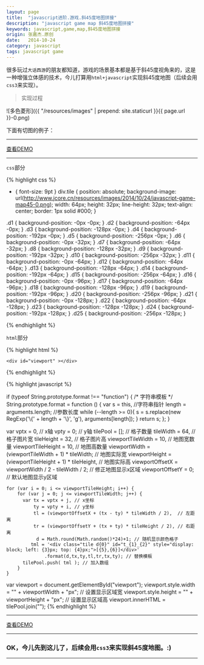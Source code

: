 ```yaml
---
layout: page
title:  "javascript进阶.游戏.斜45度地图拼接"
description: "javascript game map 斜45度地图拼接"
keywords: javascript,game,map,斜45度地图拼接
origin: 张嘉杰.原创
date:   2014-10-24
category: javascript
tags: javascript game
---
```

很多玩过`大话西游`的朋友都知道，游戏的场景基本都是基于斜45度视角来的，这是一种增强立体感的技术，今儿打算用`html+javascript`实现斜45度地图（后续会用`css3`来实现）。
<!--more-->

> 实现过程

![多色菱形]({{ "/resources/images" | prepend: site.staticurl }}{{ page.url }}-0.png)  

下面有切图的例子：  
 
-----------------------

<a class="btn btn-primary btn-sm" href="/resources/demo{{ page.url}}-position.html" target="_blank">查看DEMO</a> 

-----------------------

`css`部分

{% highlight css %}

* { font-size: 9pt }
div.tile {
	position: absolute;
	background-image: url(http://www.jcore.cn/resources/images/2014/10/24/javascript-game-map45-0.png);
	width: 64px;
	height: 32px;
	line-height: 32px;
	text-align: center;
	border: 1px solid #000;
}

.d1 { background-position: -0px -0px; }
.d2 { background-position: -64px -0px; }
.d3 { background-position: -128px -0px; }
.d4 { background-position: -192px -0px; }
.d5 { background-position: -256px -0px; }
.d6 { background-position: -0px -32px; }
.d7 { background-position: -64px -32px; }
.d8 { background-position: -128px -32px; }
.d9 { background-position: -192px -32px; }
.d10 { background-position: -256px -32px; }
.d11 { background-position: -0px -64px; }
.d12 { background-position: -64px -64px; }
.d13 { background-position: -128px -64px; }
.d14 { background-position: -192px -64px; }
.d15 { background-position: -256px -64px; }
.d16 { background-position: -0px -96px; }
.d17 { background-position: -64px -96px; }
.d18 { background-position: -128px -96px; }
.d19 { background-position: -192px -96px; }
.d20 { background-position: -256px -96px; }
.d21 { background-position: -0px -128px; }
.d22 { background-position: -64px -128px; }
.d23 { background-position: -128px -128px; }
.d24 { background-position: -192px -128px; }
.d25 { background-position: -256px -128px; }
	
{% endhighlight %}

`html`部分

{% highlight html %}

	<div id="viewport" ></div>

{% endhighlight %}

{% highlight javascript %}

if (typeof String.prototype.format !== "function") {
    /* 字符串模板 */
    String.prototype.format = function () {
      var s = this, //字符串指针
          length = arguments.length; //参数长度
      while (--length >= 0){
        s = s.replace(new RegExp('\\{' + length + '\\}', 'g'), arguments[length]);
      }
      return s;
    };
}

  var vptx = 0, // x轴
      vpty = 0; // y轴
      tilePool = []; // 格子数量
      tileWidth = 64,  // 格子图片宽
      tileHeight = 32, // 格子图片高
      viewportTileWidth = 10,  // 地图宽数量
      viewportTileHeight = 10, // 地图高数量
      viewportWidth = (viewportTileWidth + 1) * tileWidth;    // 地图实际宽
      viewportHeight = (viewportTileHeight + 1) * tileHeight, // 地图实际高
      viewportOffsetX = viewportWidth / 2 - tileWidth / 2; // 修正地图显示x区域
      viewportOffsetY = 0; // 默认地图显示y区域

    for (var i = 0; i <= viewportTileHeight; i++) {
        for (var j = 0; j <= viewportTileWidth; j++) {
          var tx = vptx + j, // x坐标
              ty = vpty + i, // y坐标
              tl = (viewportOffsetX + (tx - ty) * tileWidth / 2),  // 左距离
              tr = (viewportOffsetY + (tx + ty) * tileHeight / 2), // 右距离
               d = Math.round(Math.random()*24)+1; // 随机显示颜色格子
             tml = '<div class="tile d{0}" id="t_{1}_{2}" style="display: block; left: {3}px; top: {4}px;">[{5},{6}]</div>'
                  .format(d,tx,ty,tl,tr,tx,ty); // 替换模板
          tilePool.push( tml ); // 加入数组
        }
    }
	
var viewport = document.getElementById("viewport");
viewport.style.width = "" + viewportWidth + "px"; // 设置显示区域宽
viewport.style.height = "" + viewportHeight + "px"; // 设置显示区域高
viewport.innerHTML = tilePool.join("");
{% endhighlight %}	

-----------------------

<a class="btn btn-primary btn-sm" href="/resources/demo{{ page.url}}-tile.html" target="_blank">查看DEMO</a> 

-----------------------

### OK，今儿先到这儿了，后续会用`css3`来实现斜45度地图。:)

-----------------------

